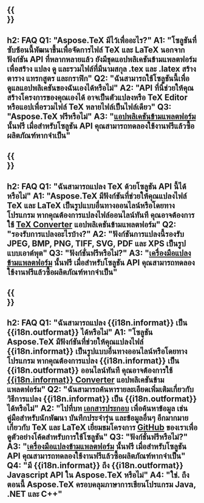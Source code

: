 ﻿---
translation: true
deploy: false
---

{{<section faq>}}
---
h2: FAQ
Q1: "Aspose.TeX มีไว้เพื่ออะไร?"
A1: "โซลูชันที่ซับซ้อนนี้พัฒนาขึ้นเพื่อจัดการไฟล์ TeX และ LaTeX นอกจากฟังก์ชัน API ที่หลากหลายแล้ว ยังมีชุดแอปพลิเคชันข้ามแพลตฟอร์มเพื่อสร้าง แปลง ดู และรวมไฟล์ที่มีนามสกุล .tex และ .latex สร้างตาราง แทรกสูตร และกราฟิก"
Q2: "ฉันสามารถใช้โซลูชันนี้เพื่อดูแลแอปพลิเคชันของฉันเองได้หรือไม่"
A2: "API ที่นี่ช่วยให้คุณสร้างโครงการของคุณเองได้ อาจเป็นตัวแปลงหรือ TeX Editor หรือแอปเพื่อรวมไฟล์ TeX หลายไฟล์เป็นไฟล์เดียว"
Q3: "Aspose.TeX ฟรีหรือไม่"
A3: "[แอปพลิเคชันข้ามแพลตฟอร์ม](https://products.aspose.app/tex/applications) นั้นฟรี เมื่อสำหรับโซลูชัน API คุณสามารถทดลองใช้งานฟรีแล้วซื้อผลิตภัณฑ์หากจำเป็น"
---

{{<section faq-converter>}}
---
h2: FAQ
Q1: "ฉันสามารถแปลง TeX ด้วยโซลูชัน API นี้ได้หรือไม่"
A1: "Aspose.TeX มีฟังก์ชันที่ช่วยให้คุณแปลงไฟล์ TeX และ LaTeX เป็นรูปแบบอื่นทางออนไลน์หรือโดยทางโปรแกรม หากคุณต้องการแปลงไฟล์ออนไลน์ทันที คุณอาจต้องการใช้ [TeX Converter](https://products.aspose.app/tex/conversion/) แอปพลิเคชันข้ามแพลตฟอร์ม"
Q2: "รองรับการแปลงอะไรบ้าง?"
A2: "ฟังก์ชันการแปลงนี้รองรับ JPEG, BMP, PNG, TIFF, SVG, PDF และ XPS เป็นรูปแบบเอาต์พุต"
Q3: "ฟังก์ชั่นฟรีหรือไม่?"
A3: "[เครื่องมือแปลงข้ามแพลตฟอร์ม](https://products.aspose.app/tex/conversion) นั้นฟรี เมื่อสำหรับโซลูชัน API คุณสามารถทดลองใช้งานฟรีแล้วซื้อผลิตภัณฑ์หากจำเป็น"
---

{{<section faq-converter-child>}}
---
h2: FAQ
Q1: "ฉันสามารถแปลง {{i18n.informat}} เป็น {{i18n.outformat}} ได้หรือไม่"
A1: "โซลูชัน Aspose.TeX มีฟังก์ชันที่ช่วยให้คุณแปลงไฟล์ {{i18n.informat}} เป็นรูปแบบอื่นทางออนไลน์หรือโดยทางโปรแกรม หากคุณต้องการแปลง {{i18n.informat}} เป็น {{i18n.outformat}} ออนไลน์ทันที คุณอาจต้องการใช้ [{{i18n.informat}} Converter](https://products.aspose.app/tex/Conversion/{{i18n.informatlower}}) แอปพลิเคชันข้ามแพลตฟอร์ม"
Q2: "ฉันสามารถค้นหารายละเอียดเพิ่มเติมเกี่ยวกับวิธีการแปลง {{i18n.informat}} เป็น {{i18n.outformat}} ได้หรือไม่"
A2: "ไปที่บท [เอกสารประกอบ](https://docs.aspose.com/tex/) เพื่อค้นหาข้อมูล เช่น คู่มือสำหรับนักพัฒนา บันทึกประจำรุ่น และข้อมูลอื่นๆ อีกมากมายเกี่ยวกับ TeX และ LaTeX เยี่ยมชมโครงการ [GitHub](https://github.com/aspose-tex) ของเราเพื่อดูตัวอย่างโค้ดสำหรับการใช้โซลูชัน"
Q3: "ฟังก์ชั่นฟรีหรือไม่?"
A3: "[เครื่องมือแปลงข้ามแพลตฟอร์ม](https://products.aspose.app/tex/conversion) นั้นฟรี เมื่อสำหรับโซลูชัน API คุณสามารถทดลองใช้งานฟรีแล้วซื้อผลิตภัณฑ์หากจำเป็น"
Q4: "มี {{i18n.informat}} ถึง {{i18n.outformat}} Javascript API ใน Aspose.TeX หรือไม่"
A4: "ใช่. ถึงตอนนี้ Aspose.TeX ครอบคลุมภาษาการเขียนโปรแกรม Java, .NET และ C++"
---

